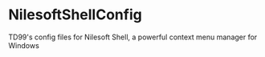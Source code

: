 # NilesoftShellConfig
TD99's config files for Nilesoft Shell, a powerful context menu manager for Windows
